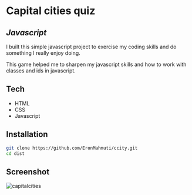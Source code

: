 # Capital cities quiz
## _Javascript_



I built this simple javascript project to exercise my coding skills and do something I really enjoy doing. 

This game helped me to sharpen my javascript skills and how to work with classes and ids in javascript.

## Tech

- HTML
- CSS
- Javascript 


## Installation

```sh
git clone https://github.com/EronMahmuti/ccity.git
cd dist
```

## Screenshot

![capitalcities](https://user-images.githubusercontent.com/64994381/166103745-8bfd55d3-4613-4c6a-9bb8-ce191a46515a.png)




